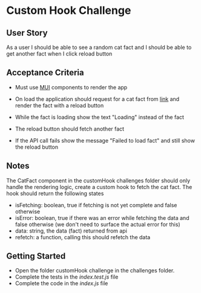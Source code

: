 # Custom Hook Challenge

## User Story

As a user I should be able to see a random cat fact and I should be able to get another fact when I click reload button

## Acceptance Criteria

- Must use [MUI](https://mui.com/material-ui/getting-started/) components to render the app

- On load the application should request for a cat fact from [link](https://catfact.ninja/fact) and render the fact with a reload button

- While the fact is loading show the text "Loading" instead of the fact

- The reload button should fetch another fact

- If the API call fails show the message "Failed to load fact" and still show the reload button

## Notes

The CatFact component in the customHook challenges folder should only handle the rendering logic, create a custom hook to fetch the cat fact. The hook should return the following states

- isFetching: boolean, true if fetching is not yet complete and false otherwise
- isError: boolean, true if there was an error while fetching the data and false otherwise (we don't need to surface the actual error for this)
- data: string, the data (fact) returned from api
- refetch: a function, calling this should refetch the data

## Getting Started

- Open the folder customHook challenge in the challenges folder.
- Complete the tests in the _index.test.js_ file
- Complete the code in the _index.js_ file
